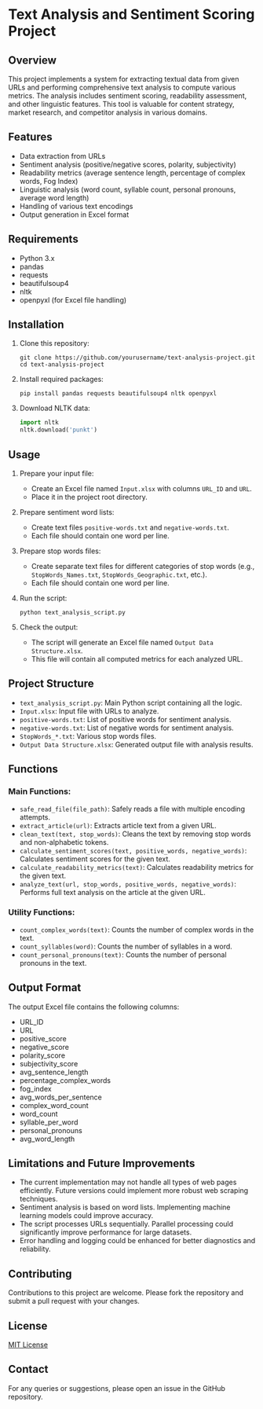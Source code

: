 # Text Analysis and Sentiment Scoring Project

## Overview

This project implements a system for extracting textual data from given URLs and performing comprehensive text analysis to compute various metrics. The analysis includes sentiment scoring, readability assessment, and other linguistic features. This tool is valuable for content strategy, market research, and competitor analysis in various domains.

## Features

- Data extraction from URLs
- Sentiment analysis (positive/negative scores, polarity, subjectivity)
- Readability metrics (average sentence length, percentage of complex words, Fog Index)
- Linguistic analysis (word count, syllable count, personal pronouns, average word length)
- Handling of various text encodings
- Output generation in Excel format

## Requirements

- Python 3.x
- pandas
- requests
- beautifulsoup4
- nltk
- openpyxl (for Excel file handling)

## Installation

1. Clone this repository:
   ```
   git clone https://github.com/yourusername/text-analysis-project.git
   cd text-analysis-project
   ```

2. Install required packages:
   ```
   pip install pandas requests beautifulsoup4 nltk openpyxl
   ```

3. Download NLTK data:
   ```python
   import nltk
   nltk.download('punkt')
   ```

## Usage

1. Prepare your input file:
   - Create an Excel file named `Input.xlsx` with columns `URL_ID` and `URL`.
   - Place it in the project root directory.

2. Prepare sentiment word lists:
   - Create text files `positive-words.txt` and `negative-words.txt`.
   - Each file should contain one word per line.

3. Prepare stop words files:
   - Create separate text files for different categories of stop words (e.g., `StopWords_Names.txt`, `StopWords_Geographic.txt`, etc.).
   - Each file should contain one word per line.

4. Run the script:
   ```
   python text_analysis_script.py
   ```

5. Check the output:
   - The script will generate an Excel file named `Output Data Structure.xlsx`.
   - This file will contain all computed metrics for each analyzed URL.

## Project Structure

- `text_analysis_script.py`: Main Python script containing all the logic.
- `Input.xlsx`: Input file with URLs to analyze.
- `positive-words.txt`: List of positive words for sentiment analysis.
- `negative-words.txt`: List of negative words for sentiment analysis.
- `StopWords_*.txt`: Various stop words files.
- `Output Data Structure.xlsx`: Generated output file with analysis results.

## Functions

### Main Functions:

- `safe_read_file(file_path)`: Safely reads a file with multiple encoding attempts.
- `extract_article(url)`: Extracts article text from a given URL.
- `clean_text(text, stop_words)`: Cleans the text by removing stop words and non-alphabetic tokens.
- `calculate_sentiment_scores(text, positive_words, negative_words)`: Calculates sentiment scores for the given text.
- `calculate_readability_metrics(text)`: Calculates readability metrics for the given text.
- `analyze_text(url, stop_words, positive_words, negative_words)`: Performs full text analysis on the article at the given URL.

### Utility Functions:

- `count_complex_words(text)`: Counts the number of complex words in the text.
- `count_syllables(word)`: Counts the number of syllables in a word.
- `count_personal_pronouns(text)`: Counts the number of personal pronouns in the text.

## Output Format

The output Excel file contains the following columns:

- URL_ID
- URL
- positive_score
- negative_score
- polarity_score
- subjectivity_score
- avg_sentence_length
- percentage_complex_words
- fog_index
- avg_words_per_sentence
- complex_word_count
- word_count
- syllable_per_word
- personal_pronouns
- avg_word_length

## Limitations and Future Improvements

- The current implementation may not handle all types of web pages efficiently. Future versions could implement more robust web scraping techniques.
- Sentiment analysis is based on word lists. Implementing machine learning models could improve accuracy.
- The script processes URLs sequentially. Parallel processing could significantly improve performance for large datasets.
- Error handling and logging could be enhanced for better diagnostics and reliability.

## Contributing

Contributions to this project are welcome. Please fork the repository and submit a pull request with your changes.

## License

[MIT License](LICENSE)

## Contact

For any queries or suggestions, please open an issue in the GitHub repository.
